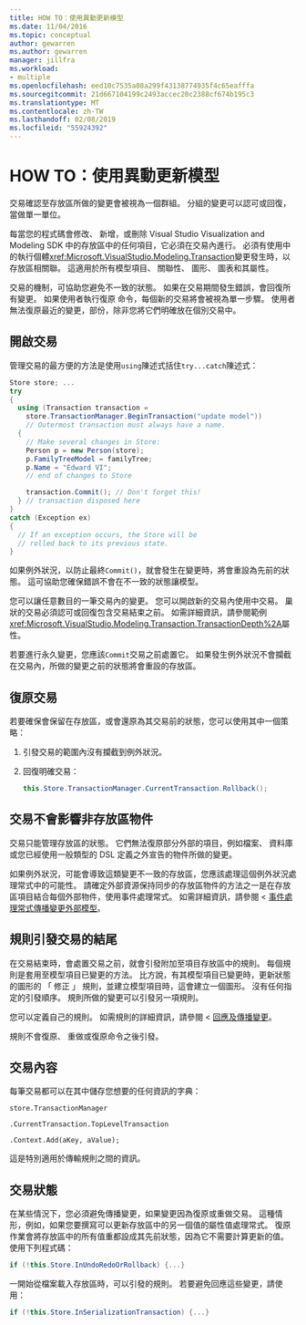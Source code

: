 ```yaml
---
title: HOW TO：使用異動更新模型
ms.date: 11/04/2016
ms.topic: conceptual
author: gewarren
ms.author: gewarren
manager: jillfra
ms.workload:
- multiple
ms.openlocfilehash: eed10c7535a08a299f43138774935f4c65eafffa
ms.sourcegitcommit: 21d667104199c2493accec20c2388cf674b195c3
ms.translationtype: MT
ms.contentlocale: zh-TW
ms.lasthandoff: 02/08/2019
ms.locfileid: "55924392"
---
```

# <a name="how-to-use-transactions-to-update-the-model"></a>HOW TO：使用異動更新模型
交易確認至存放區所做的變更會被視為一個群組。 分組的變更可以認可或回復，當做單一單位。

 每當您的程式碼會修改、 新增，或刪除 Visual Studio Visualization and Modeling SDK 中的存放區中的任何項目，它必須在交易內進行。 必須有使用中的執行個體<xref:Microsoft.VisualStudio.Modeling.Transaction>變更發生時，以存放區相關聯。 這適用於所有模型項目、 關聯性、 圖形、 圖表和其屬性。

 交易的機制，可協助您避免不一致的狀態。 如果在交易期間發生錯誤，會回復所有變更。 如果使用者執行復原 命令，每個新的交易將會被視為單一步驟。 使用者無法復原最近的變更，部份，除非您將它們明確放在個別交易中。

## <a name="opening-a-transaction"></a>開啟交易
 管理交易的最方便的方法是使用`using`陳述式括住`try...catch`陳述式：

```csharp
Store store; ...
try
{
  using (Transaction transaction =
    store.TransactionManager.BeginTransaction("update model"))
    // Outermost transaction must always have a name.
  {
    // Make several changes in Store:
    Person p = new Person(store);
    p.FamilyTreeModel = familyTree;
    p.Name = "Edward VI";
    // end of changes to Store

    transaction.Commit(); // Don't forget this!
  } // transaction disposed here
}
catch (Exception ex)
{
  // If an exception occurs, the Store will be
  // rolled back to its previous state.
}
```

 如果例外狀況，以防止最終`Commit()`，就會發生在變更時，將會重設為先前的狀態。 這可協助您確保錯誤不會在不一致的狀態讓模型。

 您可以讓任意數目的一筆交易內的變更。 您可以開啟新的交易內使用中交易。 巢狀的交易必須認可或回復包含交易結束之前。 如需詳細資訊，請參閱範例<xref:Microsoft.VisualStudio.Modeling.Transaction.TransactionDepth%2A>屬性。

 若要進行永久變更，您應該`Commit`交易之前處置它。 如果發生例外狀況不會攔截在交易內，所做的變更之前的狀態將會重設的存放區。

## <a name="rolling-back-a-transaction"></a>復原交易
 若要確保會保留在存放區，或會還原為其交易前的狀態，您可以使用其中一個策略：

1.  引發交易的範圍內沒有攔截到例外狀況。

2.  回復明確交易：

    ```csharp
    this.Store.TransactionManager.CurrentTransaction.Rollback();
    ```

## <a name="transactions-do-not-affect-non-store-objects"></a>交易不會影響非存放區物件
 交易只能管理存放區的狀態。 它們無法復原部分外部的項目，例如檔案、 資料庫或您已經使用一般類型的 DSL 定義之外宣告的物件所做的變更。

 如果例外狀況，可能會導致這類變更不一致的存放區，您應該處理這個例外狀況處理常式中的可能性。 請確定外部資源保持同步的存放區物件的方法之一是在存放區項目結合每個外部物件，使用事件處理常式。 如需詳細資訊，請參閱 <<c0> [ 事件處理常式傳播變更外部模型](../modeling/event-handlers-propagate-changes-outside-the-model.md)。

## <a name="rules-fire-at-the-end-of-a-transaction"></a>規則引發交易的結尾
 在交易結束時，會處置交易之前，就會引發附加至項目存放區中的規則。 每個規則是套用至模型項目已變更的方法。 比方說，有其模型項目已變更時，更新狀態的圖形的 「 修正 」 規則，並建立模型項目時，這會建立一個圖形。 沒有任何指定的引發順序。 規則所做的變更可以引發另一項規則。

 您可以定義自己的規則。 如需規則的詳細資訊，請參閱 <<c0> [ 回應及傳播變更](../modeling/responding-to-and-propagating-changes.md)。

 規則不會復原、 重做或復原命令之後引發。

## <a name="transaction-context"></a>交易內容
 每筆交易都可以在其中儲存您想要的任何資訊的字典：

 `store.TransactionManager`

 `.CurrentTransaction.TopLevelTransaction`

 `.Context.Add(aKey, aValue);`

 這是特別適用於傳輸規則之間的資訊。

## <a name="transaction-state"></a>交易狀態
 在某些情況下，您必須避免傳播變更，如果變更因為復原或重做交易。 這種情形，例如，如果您要撰寫可以更新存放區中的另一個值的屬性值處理常式。 復原作業會將存放區中的所有值重都設成其先前狀態，因為它不需要計算更新的值。 使用下列程式碼：

```csharp
if (!this.Store.InUndoRedoOrRollback) {...}
```

 一開始從檔案載入存放區時，可以引發的規則。 若要避免回應這些變更，請使用：

```csharp
if (!this.Store.InSerializationTransaction) {...}
```